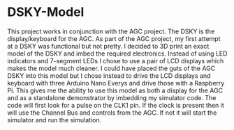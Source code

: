 # DSKY-Model

This project works in conjunction with the AGC project.  The DSKY is the display/keyboard for the AGC.  As part of the AGC project, my first attempt at a DSKY was functional but not pretty.  I decided to 3D print an exact model of the DSKY and imbed the required electronics.  Instead of using LED indicators and 7-segment LEDs I chose to use a pair of LCD displays which makes the model much cleaner.  I could have placed the guts of the AGC DSKY into this model but I chose instead to drive the LCD displays and keyboard with three Arduino Nano Everys and drive those with a Raspberry Pi.  This gives me the ability to use this model as both a display for the AGC and as a standalone demonstrator by imbedding my simulator code.  The code will first look for a pulse on the CLK1 pin.  If the clock is present then it will use the Channel Bus and controls from the AGC.  If not it will start the simulator and run the simulation.  
